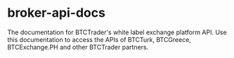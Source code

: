 # broker-api-docs
The documentation for BTCTrader's white label exchange platform API. Use this documentation to access the APIs of BTCTurk, BTCGreece, BTCExchange.PH and other BTCTrader partners.

